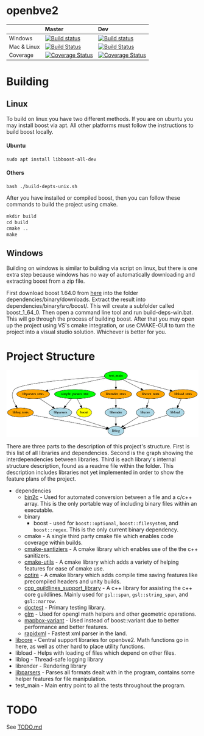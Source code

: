 # openbve2

|             |  Master  |   Dev  |
|:------------|:---------|:-------|
| Windows     | [![Build status](https://ci.appveyor.com/api/projects/status/18c36hsil3pnbsje?svg=true)](https://ci.appveyor.com/project/Sirflankalot/openbve2-7dka3) | [![Build status](https://ci.appveyor.com/api/projects/status/18c36hsil3pnbsje/branch/dev?svg=true)](https://ci.appveyor.com/project/Sirflankalot/openbve2-7dka3/branch/dev)       |
| Mac & Linux | [![Build Status](https://travis-ci.org/cwfitzgerald/openbve2.svg?branch=master)](https://travis-ci.org/cwfitzgerald/openbve2) | [![Build Status](https://travis-ci.org/cwfitzgerald/openbve2.svg?branch=dev)](https://travis-ci.org/cwfitzgerald/openbve2)                                                                                |
| Coverage    | [![Coverage Status](https://coveralls.io/repos/github/cwfitzgerald/openbve2/badge.svg?branch=master)](https://coveralls.io/github/cwfitzgerald/openbve2?branch=master) | [![Coverage Status](https://coveralls.io/repos/github/cwfitzgerald/openbve2/badge.svg?branch=dev)](https://coveralls.io/github/cwfitzgerald/openbve2?branch=dev) |

# Building

## Linux

To build on linux you have two different methods. If you are on ubuntu you may install boost via apt. All other platforms must follow the instructions to build boost locally.

#### Ubuntu

```commandline
sudo apt install libboost-all-dev
```

#### Others

```commandline
bash ./build-depts-unix.sh
```

After you have installed or compiled boost, then you can follow these commands to build the project using cmake.

```commandline
mkdir build
cd build
cmake ..
make
```

## Windows

Building on windows is similar to building via script on linux, but there is one extra step because windows has no way of automatically downloading and extracting boost from a zip file.

First download boost 1.64.0 from [here](https://dl.bintray.com/boostorg/release/1.64.0/source/) into the folder dependencies/binary/downloads. Extract the result into dependencies/binary/src/boost/. This will create a subfolder called boost_1_64_0. Then open a command line tool and run build-deps-win.bat. This will go through the process of building boost. After that you may open up the project using VS's cmake integration, or use CMAKE-GUI to turn the project into a visual studio solution. Whichever is better for you.

# Project Structure

![](project_structure.png)

There are three parts to the description of this project's structure. First is this list of all libraries and dependencies. Second is the graph showing the interdependencies between libraries. Third is each library's internal structure description, found as a readme file within the folder. This description includes libraries not yet implemented in order to show the feature plans of the project.

 - dependencies
   - [bin2c](https://github.com/cwfitzgerald/bin2c) - Used for automated conversion between a file and a c/c++ array. This is the only portable way of including binary files within an executable. 
   - binary
     - boost - used for `boost::optional`, `boost::filesystem`, and `boost::regex`. This is the only current binary dependency. 
   - cmake - A single third party cmake file which enables code coverage within builds.
   - [cmake-santiziers](https://github.com/arsenm/sanitizers-cmake/tree/6947cff3a9c9305eb9c16135dd81da3feb4bf87f) - A cmake library which enables use of the the c++ sanitizers.
   - [cmake-utils](https://github.com/cwfitzgerald/cmake-utils/tree/002fbf11a9448bf4c297ac34dd31e277b9f30c1f) - A cmake library which adds a variety of helping features for ease of cmake use.
   - [cotire](https://github.com/sakra/cotire/tree/cotire-1.8.0) - A cmake library which adds compile time saving features like precompiled headers and unity builds.
   - [cpp_guildlines_support_library](https://github.com/Microsoft/GSL/tree/v1.0.0) - A c++ library for assisting the c++ core guildlines. Mainly used for `gsl::span`, `gsl::string_span`, and `gsl::narrow`.
   - [doctest](https://github.com/onqtam/doctest/tree/1.2.9) - Primary testing library.
   - [glm](https://github.com/g-truc/glm/tree/0.9.9-a2) - Used for opengl math helpers and other geometric operations.
   - [mapbox-variant](https://github.com/mapbox/variant/tree/v1.1.5) - Used instead of boost::variant due to better performance and better features.
   - [rapidxml](http://rapidxml.sourceforge.net/) - Fastest xml parser in the land.
 - [libcore](libcore) - Central support libraries for openbve2. Math functions go in here, as well as other hard to place utility functions.
 - libload - Helps with loading of files which depend on other files.
 - liblog - Thread-safe logging library
 - librender - Rendering library
 - [libparsers](libparsers) - Parses all formats dealt with in the program, contains some helper features for file manipulation.
 - test_main - Main entry point to all the tests throughout the program.

 # TODO

 See [TODO.md](TODO.md)
